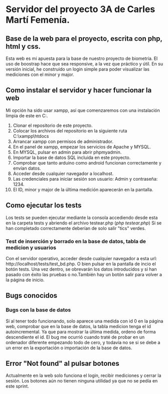 # Servidor del proyecto 3A de Carles Martí Femenía.

## Base de la web para el proyecto, escrita con php, html y css.

Esta web es mi apuesta para la base de nuestro proyecto de biometría. 
El uso de boostrap hace que sea responsive, a la vez que práctico y útil. 
En su versión inicial, he construido un login simple para poder visualizar las mediciones con el minor y major.

## Como instalar el servidor y hacer funcionar la web

Mi opción ha sido usar xampp, así que comenzaremos con una instalación limpia de este en C:.

1. Clonar el repositorio de este proyecto.
2. Colocar los archivos del repositorio en la siguiente ruta C:\xampp\htdocs
3. Arrancar xampp con permisos de administrador.
4. En el panel de xampp, empezar los servicios de Apache y MYSQL.
5. En MYSQL, pulsar en admin para abrir phpmyadmin.
6. Importar la base de datos SQL incluida en este proyecto. 
7. Comprobar que tanto arduino como android funcionan correctamente y envían datos.
8. Acceder desde cualquier navegador a localhost.
9. Las credenciales para iniciar sesión son usuario: Admin y contraseña: 1234.
10. El ID, minor y major de la última medición aparecerán en la pantalla.

## Como ejecutar los tests
Los tests se pueden ejecutar mediante la consola accediendo desde esta en la carpeta tests y abriendo el archivo testear.php
(*php testear.php*) Si se han completado correctamente deberían de solo salir "tics" verdes.

### Test de inserción y borrado en la base de datos, tabla de medicion y usuarios
Con el servidor operativo, acceder desde cualquier navegador a esta url: http://localhost/tests/test_bd.php. O bien pulsar
en la pantalla de incio el botón tests. Una vez dentro, se obrevarán los datos introducidos y si han pasado con éxito las pruebas o no.También hay un botón salir para volver a la página de inicio.

## Bugs conocidos
### Bugs con la base de datos
Si al tener todo funcionando, solo aparece una medida con id 0 en la página web, comprobar que en la base de datos, la tabla medicion 
tenga el id autoincremental. Ya que para mostrar la última medida, ordeno de forma descendiente el id. El bug me ocurrió cuando traté de 
probar en un ordenador diferente empezando todo de cero, y todavía no se si se debe a un error en la exportación o importación de la 
base de datos.

## Error "Not found" al pulsar botones
Actualmente en la web solo funciona el login, recibir mediciones y cerrar la sesión. 
Los botones aún no tienen ninguna utilidad ya que no se pedía en este sprint.
